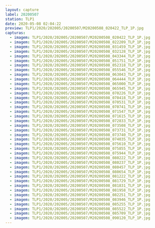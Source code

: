 ```yaml
---
layout: capture
label: 20200507
station: TLP1
date: 2020-05-08 02:04:22
preview: TLP1/2020/202005/20200507/M20200508_020422_TLP_1P.jpg
capturas:
  - imagem: TLP1/2020/202005/20200507/M20200508_020422_TLP_1P.jpg
  - imagem: TLP1/2020/202005/20200507/M20200508_022209_TLP_1P.jpg
  - imagem: TLP1/2020/202005/20200507/M20200508_031459_TLP_1P.jpg
  - imagem: TLP1/2020/202005/20200507/M20200508_032128_TLP_1P.jpg
  - imagem: TLP1/2020/202005/20200507/M20200508_043344_TLP_1P.jpg
  - imagem: TLP1/2020/202005/20200507/M20200508_051751_TLP_1P.jpg
  - imagem: TLP1/2020/202005/20200507/M20200508_052318_TLP_1P.jpg
  - imagem: TLP1/2020/202005/20200507/M20200508_055546_TLP_1P.jpg
  - imagem: TLP1/2020/202005/20200507/M20200508_063043_TLP_1P.jpg
  - imagem: TLP1/2020/202005/20200507/M20200508_064444_TLP_1P.jpg
  - imagem: TLP1/2020/202005/20200507/M20200508_065000_TLP_1P.jpg
  - imagem: TLP1/2020/202005/20200507/M20200508_065945_TLP_1P.jpg
  - imagem: TLP1/2020/202005/20200507/M20200508_070226_TLP_1P.jpg
  - imagem: TLP1/2020/202005/20200507/M20200508_070418_TLP_1P.jpg
  - imagem: TLP1/2020/202005/20200507/M20200508_070531_TLP_1P.jpg
  - imagem: TLP1/2020/202005/20200507/M20200508_070741_TLP_1P.jpg
  - imagem: TLP1/2020/202005/20200507/M20200508_071547_TLP_1P.jpg
  - imagem: TLP1/2020/202005/20200507/M20200508_071615_TLP_1P.jpg
  - imagem: TLP1/2020/202005/20200507/M20200508_072833_TLP_1P.jpg
  - imagem: TLP1/2020/202005/20200507/M20200508_073508_TLP_1P.jpg
  - imagem: TLP1/2020/202005/20200507/M20200508_073731_TLP_1P.jpg
  - imagem: TLP1/2020/202005/20200507/M20200508_073740_TLP_1P.jpg
  - imagem: TLP1/2020/202005/20200507/M20200508_074035_TLP_1P.jpg
  - imagem: TLP1/2020/202005/20200507/M20200508_075610_TLP_1P.jpg
  - imagem: TLP1/2020/202005/20200507/M20200508_075855_TLP_1P.jpg
  - imagem: TLP1/2020/202005/20200507/M20200508_075944_TLP_1P.jpg
  - imagem: TLP1/2020/202005/20200507/M20200508_080222_TLP_1P.jpg
  - imagem: TLP1/2020/202005/20200507/M20200508_080237_TLP_1P.jpg
  - imagem: TLP1/2020/202005/20200507/M20200508_080457_TLP_1P.jpg
  - imagem: TLP1/2020/202005/20200507/M20200508_080654_TLP_1P.jpg
  - imagem: TLP1/2020/202005/20200507/M20200508_081222_TLP_1P.jpg
  - imagem: TLP1/2020/202005/20200507/M20200508_081729_TLP_1P.jpg
  - imagem: TLP1/2020/202005/20200507/M20200508_081831_TLP_1P.jpg
  - imagem: TLP1/2020/202005/20200507/M20200508_081958_TLP_1P.jpg
  - imagem: TLP1/2020/202005/20200507/M20200508_082251_TLP_1P.jpg
  - imagem: TLP1/2020/202005/20200507/M20200508_083946_TLP_1P.jpg
  - imagem: TLP1/2020/202005/20200507/M20200508_085255_TLP_1P.jpg
  - imagem: TLP1/2020/202005/20200507/M20200508_085522_TLP_1P.jpg
  - imagem: TLP1/2020/202005/20200507/M20200508_085709_TLP_1P.jpg
  - imagem: TLP1/2020/202005/20200507/M20200508_090120_TLP_1P.jpg
---
```

